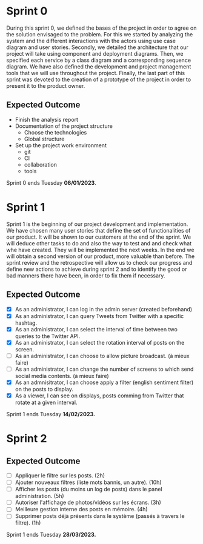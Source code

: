 # Sprint 0

During this sprint 0, we defined the bases of the project in order to agree on the solution envisaged to the problem.
For this we started by analyzing the system and the different interactions with the actors using use case diagram and user stories.
Secondly, we detailed the architecture that our project will take using component and deployment diagrams. Then, we specified each service by a class diagram and a corresponding sequence diagram. We have also defined the development and project management tools that we will use throughout the project.
Finally, the last part of this sprint was devoted to the creation of a prototype of the project in order to present it to the product owner.

## Expected Outcome

- Finish the analysis report
- Documentation of the project structure
  - Choose the technologies
  - Global structure
- Set up the project work environment
  - git
  - CI
  - collaboration
  - tools

Sprint 0 ends Tuesday **06/01/2023**.

# Sprint 1

Sprint 1 is the beginning of our project development and implementation. We have chosen many user stories that define the set of functionalities of our product. It will be shown to our customers at the end of the sprint. We will deduce other tasks to do and also the way to test and and check what whe have created. They will be implemented the next weeks. In the end we will obtain a second version of our product, more valuable than before.
The sprint review and the retrospective will allow us to check our progress and define new actions to achieve during sprint 2 and to identify the good or bad manners there have been, in order to fix them if necessary.  

## Expected Outcome

- [x] As an administrator, I can log in the admin server (created beforehand)
- [x] As an administrator, I can query Tweets from Twitter with a specific hashtag.
- [x] As an administrator, I can select the interval of time between two queries to the Twitter API.
- [x] As an administrator, I can select the rotation interval of posts on the screen.
- [ ] As an administrator, I can choose to allow picture broadcast. (à mieux faire)
- [ ] As an administrator, I can change the number of screens to which send social media contents. (à mieux faire)
- [x] As an admnisitrator, I can choose apply a filter (english sentiment filter) on the posts to display.
- [x] As a viewer, I can see on displays, posts comming from Twitter that rotate at a given interval.

Sprint 1 ends Tuesday **14/02/2023.**

# Sprint 2

 

## Expected Outcome

- [ ] Appliquer le filtre sur les posts. (2h)
- [ ] Ajouter nouveaux filtres (liste mots bannis, un autre). (10h)
- [ ] Afficher les posts (du moins un log de posts) dans le panel administration. (5h)
- [ ] Autoriser l'affichage de photos/vidéos sur les écrans. (3h)
- [ ] Meilleure gestion interne des posts en mémoire. (4h)
- [ ] Supprimer posts déjà présents dans le système (passés à travers le filtre). (1h)

Sprint 1 ends Tuesday **28/03/2023.**